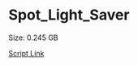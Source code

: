 # Spot_Light_Saver

Size: 0.245 GB

[Script Link](https://github.com/liuyal/Archive/blob/master/Python/Utilities/Miscellaneous/spotlight_saver.py)
